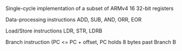 Single-cycle implementation of a subset of ARMv4
16 32-bit registers

Data-processing instructions
  ADD, SUB, AND, ORR, EOR

Load/Store instructions
  LDR, STR, LDRB

Branch instruction (PC <= PC + offset, PC holds 8 bytes past Branch
  B
